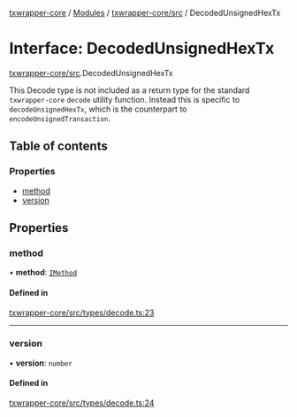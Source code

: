[txwrapper-core](../README.md) / [Modules](../modules.md) / [txwrapper-core/src](../modules/txwrapper_core_src.md) / DecodedUnsignedHexTx

# Interface: DecodedUnsignedHexTx

[txwrapper-core/src](../modules/txwrapper_core_src.md).DecodedUnsignedHexTx

This Decode type is not included as a return type for the standard `txwrapper-core`
`decode` utility function. Instead this is specific to `decodeUnsignedHexTx`,
which is the counterpart to `encodeUnsignedTransaction`.

## Table of contents

### Properties

- [method](txwrapper_core_src.DecodedUnsignedHexTx.md#method)
- [version](txwrapper_core_src.DecodedUnsignedHexTx.md#version)

## Properties

### method

• **method**: [`IMethod`](txwrapper_core_src.IMethod.md)

#### Defined in

[txwrapper-core/src/types/decode.ts:23](https://github.com/paritytech/txwrapper-core/blob/54903b8/packages/txwrapper-core/src/types/decode.ts#L23)

___

### version

• **version**: `number`

#### Defined in

[txwrapper-core/src/types/decode.ts:24](https://github.com/paritytech/txwrapper-core/blob/54903b8/packages/txwrapper-core/src/types/decode.ts#L24)

